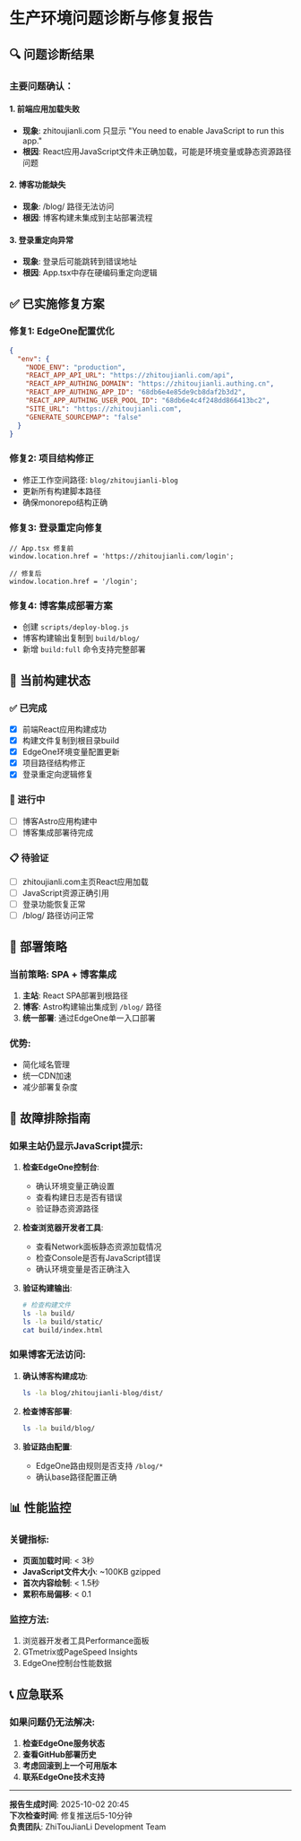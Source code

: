 # 生产环境问题诊断与修复报告

## 🔍 问题诊断结果

### 主要问题确认：

#### 1. **前端应用加载失败** 
- **现象**: zhitoujianli.com 只显示 "You need to enable JavaScript to run this app."
- **根因**: React应用JavaScript文件未正确加载，可能是环境变量或静态资源路径问题

#### 2. **博客功能缺失**
- **现象**: /blog/ 路径无法访问
- **根因**: 博客构建未集成到主站部署流程

#### 3. **登录重定向异常**
- **现象**: 登录后可能跳转到错误地址
- **根因**: App.tsx中存在硬编码重定向逻辑

## ✅ 已实施修复方案

### 修复1: EdgeOne配置优化
```json
{
  "env": {
    "NODE_ENV": "production",
    "REACT_APP_API_URL": "https://zhitoujianli.com/api",
    "REACT_APP_AUTHING_DOMAIN": "https://zhitoujianli.authing.cn",
    "REACT_APP_AUTHING_APP_ID": "68db6e4e85de9cb8daf2b3d2", 
    "REACT_APP_AUTHING_USER_POOL_ID": "68db6e4c4f248dd866413bc2",
    "SITE_URL": "https://zhitoujianli.com",
    "GENERATE_SOURCEMAP": "false"
  }
}
```

### 修复2: 项目结构修正
- 修正工作空间路径: `blog/zhitoujianli-blog`
- 更新所有构建脚本路径
- 确保monorepo结构正确

### 修复3: 登录重定向修复
```tsx
// App.tsx 修复前
window.location.href = 'https://zhitoujianli.com/login';

// 修复后  
window.location.href = '/login';
```

### 修复4: 博客集成部署方案
- 创建 `scripts/deploy-blog.js`
- 博客构建输出复制到 `build/blog/`
- 新增 `build:full` 命令支持完整部署

## 🧪 当前构建状态

### ✅ 已完成
- [x] 前端React应用构建成功
- [x] 构建文件复制到根目录build
- [x] EdgeOne环境变量配置更新
- [x] 项目路径结构修正
- [x] 登录重定向逻辑修复

### 🔄 进行中
- [ ] 博客Astro应用构建中
- [ ] 博客集成部署待完成

### 📋 待验证
- [ ] zhitoujianli.com主页React应用加载
- [ ] JavaScript资源正确引用
- [ ] 登录功能恢复正常
- [ ] /blog/ 路径访问正常

## 🚀 部署策略

### 当前策略: SPA + 博客集成
1. **主站**: React SPA部署到根路径
2. **博客**: Astro构建输出集成到 `/blog/` 路径
3. **统一部署**: 通过EdgeOne单一入口部署

### 优势:
- 简化域名管理
- 统一CDN加速
- 减少部署复杂度

## 🔧 故障排除指南

### 如果主站仍显示JavaScript提示:
1. **检查EdgeOne控制台**:
   - 确认环境变量正确设置
   - 查看构建日志是否有错误
   - 验证静态资源路径

2. **检查浏览器开发者工具**:
   - 查看Network面板静态资源加载情况
   - 检查Console是否有JavaScript错误
   - 确认环境变量是否正确注入

3. **验证构建输出**:
   ```bash
   # 检查构建文件
   ls -la build/
   ls -la build/static/
   cat build/index.html
   ```

### 如果博客无法访问:
1. **确认博客构建成功**:
   ```bash
   ls -la blog/zhitoujianli-blog/dist/
   ```

2. **检查博客部署**:
   ```bash
   ls -la build/blog/
   ```

3. **验证路由配置**:
   - EdgeOne路由规则是否支持 `/blog/*`
   - 确认base路径配置正确

## 📊 性能监控

### 关键指标:
- **页面加载时间**: < 3秒
- **JavaScript文件大小**: ~100KB gzipped  
- **首次内容绘制**: < 1.5秒
- **累积布局偏移**: < 0.1

### 监控方法:
1. 浏览器开发者工具Performance面板
2. GTmetrix或PageSpeed Insights
3. EdgeOne控制台性能数据

## 📞 应急联系

### 如果问题仍无法解决:
1. **检查EdgeOne服务状态**
2. **查看GitHub部署历史**
3. **考虑回滚到上一个可用版本**
4. **联系EdgeOne技术支持**

---

**报告生成时间**: 2025-10-02 20:45  
**下次检查时间**: 修复推送后5-10分钟  
**负责团队**: ZhiTouJianLi Development Team